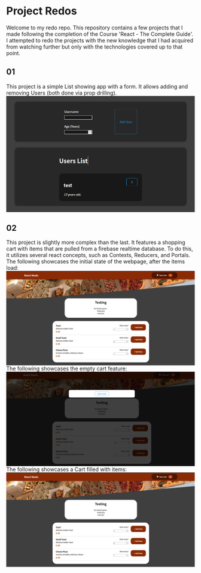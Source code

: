 # Project Redos

Welcome to my redo repo. This repository contains a few projects that I made following the completion of the Course 'React - The Complete Guide'. I attempted to redo the projects with the new knowledge that I had acquired from watching further but only with the technologies covered up to that point.

## 01

This project is a simple List showing app with a form. It allows adding and removing Users (both done via prop drilling).
<img align='center' src='images/01.png' alt='Two Cards showing the AddUser and Users components' />

## 02

This project is slightly more complex than the last. It features a shopping cart with items that are pulled from a firebase realtime database. To do this, it utilizes several react concepts, such as Contexts, Reducers, and Portals.
<br/>
The following showcases the initial state of the webpage, after the items load:
<img align='center' src='images/02_initial.png'/>
<br/>
The following showcases the empty cart feature:
<img align='center' src='images/02_cart_empty.png'/>
<br/>
The following showcases a Cart filled with items:
<img align='center' src='images/02_initial.png'/>
<br/>
